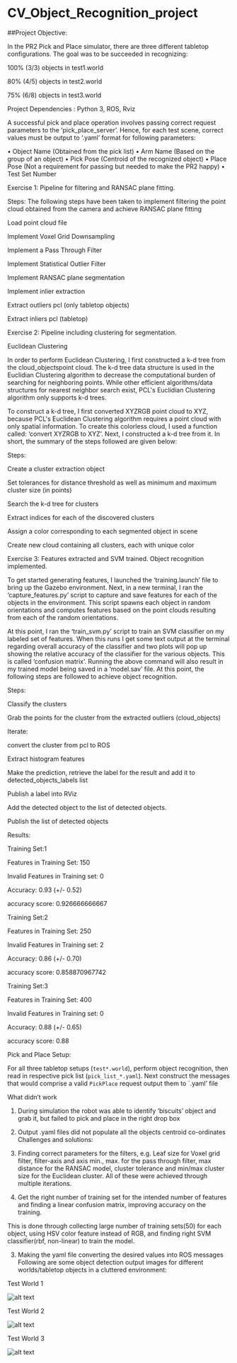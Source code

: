 # CV_Object_Recognition_project

##Project Objective:

In the PR2 Pick and Place simulator, there are three different tabletop configurations. The goal was to be succeeded in
recognizing:

100% (3/3) objects in test1.world

80% (4/5) objects in test2.world

75% (6/8) objects in test3.world

Project Dependencies : Python 3, ROS, Rviz

A successful pick and place operation involves passing correct request parameters to the ‘pick_place_server’. Hence, for
each test scene, correct values must be output to ‘.yaml’ format for following parameters:

• Object Name (Obtained from the pick list)
• Arm Name (Based on the group of an object)
• Pick Pose (Centroid of the recognized object)
• Place Pose (Not a requirement for passing but needed to make the PR2 happy)
• Test Set Number


Exercise 1: Pipeline for filtering and RANSAC plane fitting.

Steps: The following steps have been taken to implement filtering the point cloud obtained from the camera and
achieve RANSAC plane fitting

Load point cloud file

Implement Voxel Grid Downsampling

Implement a Pass Through Filter

Implement Statistical Outlier Filter

Implement RANSAC plane segmentation

Implement inlier extraction

Extract outliers pcl (only tabletop objects)

Extract inliers pcl (tabletop)

Exercise 2: Pipeline including clustering for segmentation.

Euclidean Clustering

In order to perform Euclidean Clustering, I first constructed a k-d tree from the cloud_objectspoint cloud.
The k-d tree data structure is used in the Euclidian Clustering algorithm to decrease the computational burden of
searching for neighboring points. While other efficient algorithms/data structures for nearest neighbor search exist,
PCL's Euclidian Clustering algorithm only supports k-d trees.

To construct a k-d tree, I first converted XYZRGB point cloud to XYZ, because PCL's Euclidean Clustering algorithm
requires a point cloud with only spatial information. To create this colorless cloud, I used a function called:
‘convert XYZRGB to XYZ’. Next, I constructed a k-d tree from it. In short, the summary of the steps followed are given
below:

Steps:

 Create a cluster extraction object
 
 Set tolerances for distance threshold as well as minimum and maximum cluster size (in points)
 
 Search the k-d tree for clusters
 
 Extract indices for each of the discovered clusters
 
 Assign a color corresponding to each segmented object in scene
 
 Create new cloud containing all clusters, each with unique color

Exercise 3: Features extracted and SVM trained. Object recognition implemented.

To get started generating features, I launched the ‘training.launch’ file to bring up the Gazebo environment.
Next, in a new terminal, I ran the ‘capture_features.py’ script to capture and save features for each of the objects in the
environment. This script spawns each object in random orientations and computes features based on the point clouds
resulting from each of the random orientations.

At this point, I ran the ‘train_svm.py’ script to train an SVM classifier on my labeled set of features.
When this runs I get some text output at the terminal regarding overall accuracy of the classifier and two plots will pop
up showing the relative accuracy of the classifier for the various objects. This is called ‘confusion matrix’.
Running the above command will also result in my trained model being saved in a ‘model.sav’ file. At this point, the
following steps are followed to achieve object recognition.

Steps:

 Classify the clusters
 
 Grab the points for the cluster from the extracted outliers (cloud_objects)

 Iterate:
 
 convert the cluster from pcl to ROS
 
 Extract histogram features
 
 Make the prediction, retrieve the label for the result and add it to detected_objects_labels list
 
 Publish a label into RViz
 
 Add the detected object to the list of detected objects.
 
 Publish the list of detected objects

Results:

Training Set:1

Features in Training Set: 150

Invalid Features in Training set: 0

Accuracy: 0.93 (+/- 0.52)

accuracy score: 0.926666666667

Training Set:2

Features in Training Set: 250

Invalid Features in Training set: 2

 
Accuracy: 0.86 (+/- 0.70)

accuracy score: 0.858870967742

Training Set:3

Features in Training Set: 400

Invalid Features in Training set: 0

 
Accuracy: 0.88 (+/- 0.65)

accuracy score: 0.88

Pick and Place Setup:

For all three tabletop setups (`test*.world`), perform object recognition, then read in respective pick list
(`pick_list_*.yaml`). Next construct the messages that would comprise a valid `PickPlace` request output them to `.yaml’
file

What didn’t work

1. During simulation the robot was able to identify ‘biscuits’ object and grab it, but failed to pick and place in the right
drop box

2. Output .yaml files did not populate all the objects centroid co-ordinates
Challenges and solutions:

1. Finding correct parameters for the filters, e.g. Leaf size for Voxel grid filter, filter-axis and axis min., max. for the pass
through filter, max distance for the RANSAC model, cluster tolerance and min/max cluster size for the Euclidean cluster.
All of these were achieved through multiple iterations.

2. Get the right number of training set for the intended number of features and finding a linear confusion matrix,
improving accuracy on the training.

This is done through collecting large number of training sets(50) for each object, using HSV color feature instead of RGB,
and finding right SVM classifier(rbf, non-linear) to train the model.

3. Making the yaml file converting the desired values into ROS messages
Following are some object detection output images for different worlds/tabletop objects in a cluttered environment:

[//]: # (Image References)
[image1]: ./TestWorld1.jpg
[image2]: ./TestWorld2.jpg
[image3]: ./TestWorld3.jpg
Test World 1

![alt text][image1]

Test World 2

![alt text][image2]

Test World 3

![alt text][image3]


